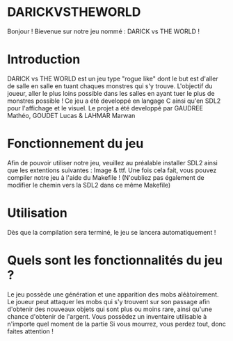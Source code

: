 # DARICKVSTHEWORLD

Bonjour ! Bievenue sur notre jeu nommé : DARICK vs THE WORLD !

# Introduction 

DARICK vs THE WORLD est un jeu type "rogue like" dont le but est d'aller de salle en salle en tuant chaques monstres qui s'y trouve.
L'objectif du joueur, aller le plus loins possible dans les salles en ayant tuer le plus de monstres possible !
Ce jeu a été developpé en langage C ainsi qu'en SDL2 pour l'affichage et le visuel.
Le projet a été developpé par GAUDREE Mathéo, GOUDET Lucas & LAHMAR Marwan

# Fonctionnement du jeu

Afin de pouvoir utiliser notre jeu, veuillez au préalable installer SDL2 ainsi que les extentions suivantes : Image & ttf.
Une fois cela fait, vous pouvez compiler notre jeu à l'aide du Makefile ! (N'oubliez pas également de modifier le chemin vers la SDL2 dans ce même Makefile)

# Utilisation

Dès que la compilation sera terminé, le jeu se lancera automatiquement !

#  Quels sont les fonctionnalités du jeu ?

Le jeu possède une génération et une apparition des mobs aléàtoirement.
Le joueur peut attaquer les mobs qui s'y trouvent sur son passage afin d'obtenir des nouveaux objets qui sont plus ou moins rare, ainsi qu'une chance d'obtenir de l'argent.
Vous possèdez un inventaire utilisable à n'importe quel moment de la partie
Si vous mourrez, vous perdez tout, donc faites attention !
